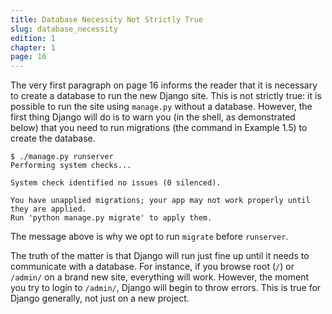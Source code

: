 ```yaml
---
title: Database Necessity Not Strictly True
slug: database_necessity
edition: 1
chapter: 1
page: 16
---
```

The very first paragraph on page 16 informs the reader that it is
necessary to create a database to run the new Django site. This is not
strictly true: it is possible to run the site using `manage.py` without
a database.  However, the first thing Django will do is to warn you (in
the shell, as demonstrated below) that you need to run migrations (the
command in Example 1.5) to create the database.
<pre><code class="highlight language-shell" data-lang="shell"><span class="nv">$ </span>./manage.py runserver
Performing system checks...

System check identified no issues (0 silenced).

<span class="err">You have unapplied migrations; your app may not work properly until they are applied.</span>
<span class="err">Run 'python manage.py migrate' to apply them.</span>
</code></pre>
The message above is why we opt to run `migrate` before `runserver`.

The truth of the matter is that Django will run just fine up until it
needs to communicate with a database. For instance, if you browse root
(`/`) or `/admin/` on a brand new site, everything will work. However,
the moment you try to login to `/admin/`, Django will begin to throw
errors. This is true for Django generally, not just on a new project.
